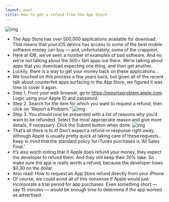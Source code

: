 ```yaml
---
layout: post
title: How to get a refund from the App Store
---
```

![img](http://media.idownloadblog.com/wp-content/uploads/2012/02/ask-for-a-refund-in-app-store.jpg)
* The App Store has over 500,000 applications available for download. That means that your iOS device has access to some of the best mobile software money can buy — and, unfortunately, some of the crappiest.
* Here at iDB, we’ve seen a number of examples of bad software. And no, we’re not talking about the 300+ fart apps out there. We’re talking about apps that you download expecting one thing, and then get another.
* Luckily, there is a way to get your money back on these applications…
* We touched on this process a few years back, but given all of the recent talk about counterfeit apps surfacing in the App Store, we figured it was time to cover it again.
* Step 1. From your web browser, go to https://reportaproblem.apple.com. Login using your Apple ID and password.
* Step 2. Search for the item for which you want to request a refund, then click on “Report a Problem.”
![img](http://media.idownloadblog.com/wp-content/uploads/2012/02/app-store-report-a-problem.jpg)
* Step 3. You should now be presented with a list of reasons why you’d want to be refunded. Select the most appropriate reason and give more details, if necessary. Click the Submit button when done.
![img](http://media.idownloadblog.com/wp-content/uploads/2012/02/app-store-request-refund.jpg)
* That’s all there is to it! Don’t expect a refund or response right away, although Apple is usually pretty quick at taking care of these requests.. Keep in mind that the standard policy for iTunes purchases is ‘All Sales Final.’
* It’s also worth noting that if Apple does refund your money, they expect the developer to refund them. And they still keep their 30% take. So make sure the app is really worth a refund, because the developer loses $0.30 on the dollar.
* Also read: How to request an App Store refund directly from your iPhone
* Of course, we could avoid all of this nonsense if Apple would just incorporate a trial period for app purchases. Even something short — say 15 minutes — would be enough time to determine if the app worked as advertised.

